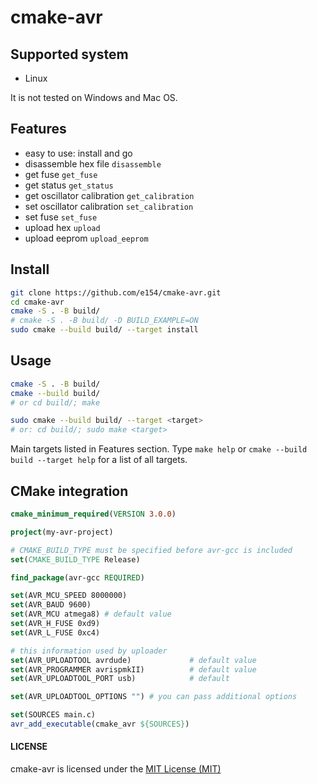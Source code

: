 # cmake-avr

## Supported system

- Linux

It is not tested on Windows and Mac OS.

## Features

- easy to use: install and go
- disassemble hex file `disassemble`
- get fuse `get_fuse`
- get status `get_status`
- get oscillator calibration `get_calibration`
- set oscillator calibration `set_calibration`
- set fuse `set_fuse`
- upload hex `upload`
- upload eeprom `upload_eeprom`
    
## Install

```sh
git clone https://github.com/e154/cmake-avr.git
cd cmake-avr
cmake -S . -B build/
# cmake -S . -B build/ -D BUILD_EXAMPLE=ON
sudo cmake --build build/ --target install
```

## Usage

```sh
cmake -S . -B build/
cmake --build build/
# or cd build/; make

sudo cmake --build build/ --target <target>
# or: cd build/; sudo make <target>
```

Main targets listed in Features section. Type `make help` or `cmake --build 
build --target help` for a list of all targets.

## CMake integration

```cmake
cmake_minimum_required(VERSION 3.0.0)

project(my-avr-project)

# CMAKE_BUILD_TYPE must be specified before avr-gcc is included
set(CMAKE_BUILD_TYPE Release)

find_package(avr-gcc REQUIRED)

set(AVR_MCU_SPEED 8000000)
set(AVR_BAUD 9600) 
set(AVR_MCU atmega8) # default value
set(AVR_H_FUSE 0xd9)
set(AVR_L_FUSE 0xc4)

# this information used by uploader
set(AVR_UPLOADTOOL avrdude)             # default value
set(AVR_PROGRAMMER avrispmkII)          # default value
set(AVR_UPLOADTOOL_PORT usb)            # default

set(AVR_UPLOADTOOL_OPTIONS "") # you can pass additional options

set(SOURCES main.c)
avr_add_executable(cmake_avr ${SOURCES})
```

#### LICENSE

cmake-avr is licensed under the [MIT License (MIT)](./LICENSE.md)
